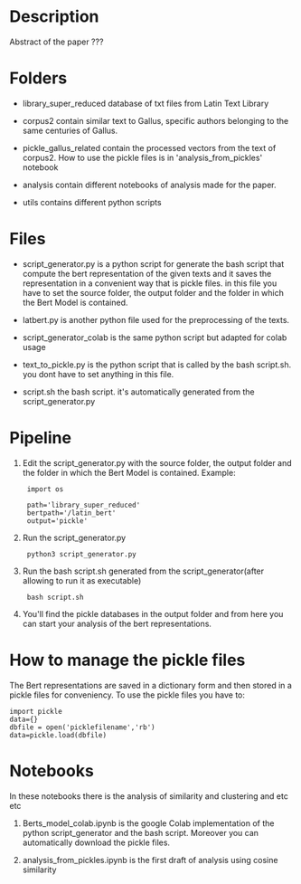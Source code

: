 # Description 
Abstract of the paper ???

# Folders

- library_super_reduced database of txt files from Latin Text Library

- corpus2 contain similar text to Gallus, specific authors belonging to the same centuries of Gallus.

- pickle_gallus_related contain the processed vectors from the text 
of corpus2. How to use the pickle files is in 'analysis_from_pickles' notebook

- analysis contain different notebooks of analysis made for the paper.

- utils contains different python scripts 


# Files
- script_generator.py is a python script for generate the bash script that compute the bert representation of the given texts and it saves the representation in a convenient way that is pickle files.
in this file you have to set the source folder, the output folder and the folder in which the Bert Model is contained.

- latbert.py is another python file used for the preprocessing of the texts.

- script_generator_colab is the same python script but adapted for colab usage
- text_to_pickle.py is the python script that is called by the bash script.sh.
you dont have to set anything in this file.

- script.sh the bash script. it's automatically generated from the script_generator.py

# Pipeline

1. Edit the script_generator.py with the source folder, the output folder and the folder in which the Bert Model is contained.
Example:

        import os

        path='library_super_reduced' 
        bertpath='/latin_bert' 
        output='pickle'

  
2. Run the script_generator.py 

        python3 script_generator.py
    
    
3. Run the bash script.sh generated from the script_generator(after allowing to run it as executable)
        
        bash script.sh
        
4. You'll find the pickle databases in the output folder and from here you can start your analysis of the bert representations.

# How to manage the pickle files
The Bert representations are saved in a dictionary form and then stored in a pickle files for conveniency.
To use the pickle files you have to:
    
    import pickle
    data={}
    dbfile = open('picklefilename','rb')   
    data=pickle.load(dbfile)
    
    
# Notebooks
In these notebooks there is the analysis of similarity and clustering and etc etc

1. Berts_model_colab.ipynb is the google Colab implementation of the python script_generator and the bash script. Moreover you can automatically download the pickle files.

2. analysis_from_pickles.ipynb is the first draft of analysis using cosine similarity

  
  
  
  
  
  
  
  
  
  
